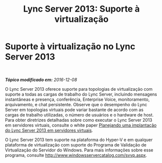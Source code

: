 ﻿---
title: 'Lync Server 2013: Suporte à virtualização'
TOCTitle: Suporte à virtualização
ms:assetid: cb940808-2852-406a-a357-3eb5638ed2a0
ms:mtpsurl: https://technet.microsoft.com/pt-br/library/Gg398853(v=OCS.15)
ms:contentKeyID: 49308124
ms.date: 12/10/2016
mtps_version: v=OCS.15
ms.translationtype: HT
---

# Suporte à virtualização no Lync Server 2013

 

_**Tópico modificado em:** 2016-12-08_

O Lync Server 2013 oferece suporte para topologias de virtualização com suporte a todas as cargas de trabalho do Lync Server, incluindo mensagens instantâneas e presença, conferência, Enterprise Voice, monitoramento, arquivamento, e chat persistente. Observe que o desempenho do Lync Server em topologias virtuais pode variar bastante de acordo com as cargas de trabalho utilizadas, o número de usuários e o hardware de host. Para obter diretrizes detalhadas sobre como executar o Lync Server 2013 em servidores virtuais, consulte o white paper [Planejando uma implantação do Lync Server 2013 em servidores virtuais](http://www.microsoft.com/en-us/download/details.aspx?id=41936).

O Lync Server 2013 tem suporte na plataforma do Hyper-V e em qualquer plataforma de virtualização com suporte do Programa de Validação de Virtualização do Servidor do Windows. Para mais informações sobre esse programa, consulte <http://www.windowsservercatalog.com/svvp.aspx>.

